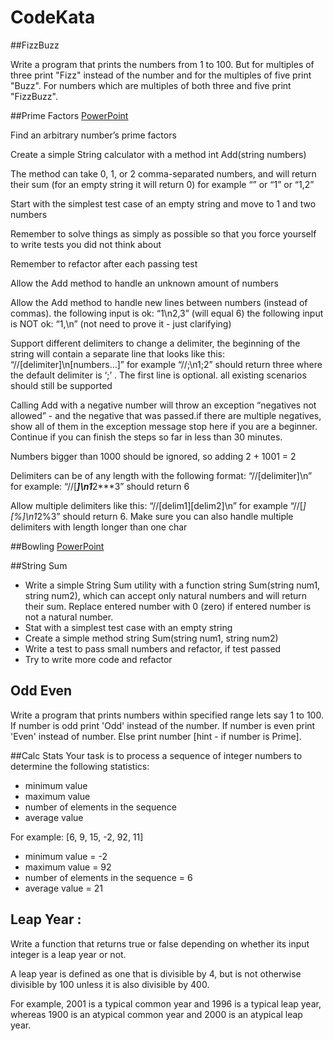# CodeKata##FizzBuzzWrite a program that prints the numbers from 1 to 100. But for multiples of three print "Fizz" instead of the number and for the multiples of five print "Buzz". For numbers which are multiples of both three and five print "FizzBuzz". ##Prime Factors[PowerPoint](Prime_Factors_Kata.ppt)Find an arbitrary number’s prime factorsCreate a simple String calculator with a method int Add(string numbers)The method can take 0, 1, or 2 comma-separated numbers, and will return their sum (for an empty string it will return 0) for example “” or “1” or “1,2”        Start with the simplest test case of an empty string and move to 1 and two numbers       Remember to solve things as simply as possible so that you force yourself to write tests you did not think about        Remember to refactor after each passing test    Allow the Add method to handle an unknown amount of numbers    Allow the Add method to handle new lines between numbers (instead of commas).        the following input is ok:  “1\n2,3”  (will equal 6)        the following input is NOT ok:  “1,\n” (not need to prove it - just clarifying)        Support different delimiters to change a delimiter, the beginning of the string will contain a separate line that looks like this:   “//[delimiter]\n[numbers…]” for example “//;\n1;2” should return three where the default delimiter is ‘;’ .The first line is optional. all existing scenarios should still be supported    Calling Add with a negative number will throw an exception “negatives not allowed” - and the negative that was passed.if there are multiple negatives, show all of them in the exception message stop here if you are a beginner. Continue if you can finish the steps so far in less than 30 minutes.    Numbers bigger than 1000 should be ignored, so adding 2 + 1001  = 2    Delimiters can be of any length with the following format:  “//[delimiter]\n” for example: “//[***]\n1***2***3” should return 6    Allow multiple delimiters like this:  “//[delim1][delim2]\n” for example “//[*][%]\n1*2%3” should return 6. Make sure you can also handle multiple delimiters with length longer than one char##Bowling[PowerPoint](Bowling_Game_Kata.ppt)##String Sum* Write a simple String Sum utility with a function string Sum(string num1, string num2), which can accept only natural numbers and will return their sum. Replace entered number with 0 (zero) if entered number is not a natural number.* Stat with a simplest test case with an empty string* Create a simple method string Sum(string num1, string num2)* Write a test to pass small numbers and refactor, if test passed* Try to write more code and refactor## Odd EvenWrite a program that prints numbers within specified range lets say 1 to 100. If number is odd print 'Odd'  instead of the number. If number is even print 'Even' instead of number. Else print number [hint - if number is Prime].##Calc StatsYour task is to process a sequence of integer numbersto determine the following statistics:* minimum value* maximum value* number of elements in the sequence* average valueFor example: [6, 9, 15, -2, 92, 11]* minimum value = -2* maximum value = 92* number of elements in the sequence = 6* average value = 21## Leap Year :Write a function that returns true or false depending on whether its input integer is a leap year or not.A leap year is defined as one that is divisible by 4, but is not otherwise divisible by 100 unless it is also divisible by 400.For example, 2001 is a typical common year and 1996 is a typical leap year, whereas 1900 is an atypical common year and 2000 is an atypical leap year.